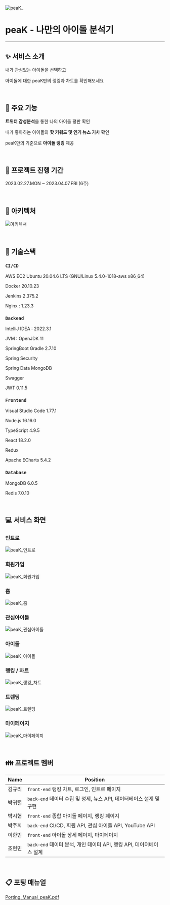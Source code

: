 ![peaK_](/uploads/828d78b52cd64b9c71264d7e39418df4/peaK_.png)

# peaK - 나만의 아이돌 분석기

---

## :sparkles: 서비스 소개

내가 관심있는 아이돌을 선택하고

아이돌에 대한 peaK만의 랭킹과 차트를 확인해보세요

<br/>

## :pushpin: 주요 기능

**트위터 감성분석**을 통한 나의 아이돌 평판 확인

내가 좋아하는 아이돌의 **핫 키워드 및 인기 뉴스 기사** 확인

peaK만의 기준으로 **아이돌 랭킹** 제공

<br/>

## :date: 프로젝트 진행 기간

2023.02.27.MON ~ 2023.04.07.FRI (6주)

<br/>

## :triangular_ruler: 아키텍처

![아키텍쳐](/uploads/2cac473e2c8babb83606b47e30546486/architecture.png)

<br/>

## :wrench: 기술스택

### `CI/CD`

AWS EC2 Ubuntu 20.04.6 LTS (GNU/Linux 5.4.0-1018-aws x86_64)

Docker 20.10.23

Jenkins 2.375.2

Nginx : 1.23.3

### `Backend`

IntelliJ IDEA : 2022.3.1

JVM : OpenJDK 11

SpringBoot Gradle 2.7.10

Spring Security

Spring Data MongoDB

Swagger

JWT 0.11.5

### `Frontend`

Visual Studio Code 1.77.1

Node.js 16.16.0

TypeScript 4.9.5

React 18.2.0

Redux

Apache ECharts 5.4.2

### `Database`

MongoDB 6.0.5

Redis 7.0.10

<br/>

## :computer: 서비스 화면

### 인트로

![peaK_인트로](/uploads/43fc7edf074e84644df701b8c202a0ee/peaK_인트로.gif)

### 회원가입

![peaK_회원가입](/uploads/07894b0735e5810f78272dab4f434526/peaK_회원가입.gif)

### 홈

![peaK_홈](/uploads/d3db107a0e4d7f69757099d82352ecdd/peaK_홈.gif)

### 관심아이돌

![peaK_관심아이돌](/uploads/63dbc3a502f7327d0f2a9cc54e1a19c3/peaK_관심아이돌.gif)

### 아이돌

![peaK_아이돌](/uploads/0ebba11831e475dff243b81493748786/peaK_아이돌.gif)

### 랭킹 / 차트

![peaK_랭킹_차트](/uploads/6babab962641ab50dca1954c1a44305b/peaK_랭킹_차트.gif)

### 트렌딩

![peaK_트렌딩](/uploads/825da0997c7810e490c88eed1ef87f08/peaK_트렌딩.gif)

### 마이페이지

![peaK_마이페이지](/uploads/34be4831ab89b6f296bc91b50a17209b/peaK_마이페이지.gif)

<br/>

## :family: 프로젝트 멤버

| Name   | Position                                                             |
| ------ | -------------------------------------------------------------------- |
| 김규리 | `front-end` 랭킹 차트, 로그인, 인트로 페이지                         |
| 박귀렬 | `back-end` 데이터 수집 및 정제, 뉴스 API, 데이터베이스 설계 및 구현  |
| 박시현 | `front-end` 종합 아이돌 페이지, 랭킹 페이지                          |
| 박주희 | `back-end` CI/CD, 회원 API, 관심 아이돌 API, YouTube API             |
| 이한빈 | `front-end` 아이돌 상세 페이지, 마이페이지                           |
| 조현민 | `back-end` 데이터 분석, 개인 데이터 API, 랭킹 API, 데이터베이스 설계 |

<br/>

## :clipboard: 포팅 매뉴얼

[Porting_Manual_peaK.pdf](./exec/Porting_Manual_peaK.pdf)

